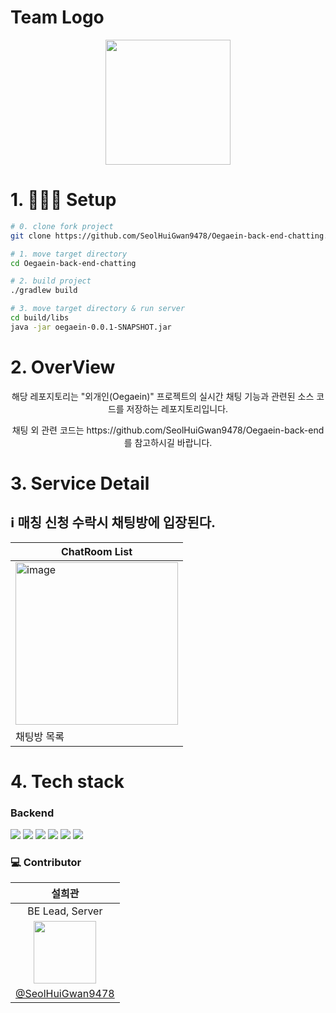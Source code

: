 # Team Logo
<p align='center'><img width=200 src='https://github.com/SeolHuiGwan9478/Oegaein-back-end/assets/67581495/62998306-848c-4ae7-84a0-321c42eb92d5'/></p>

# 1. 🧑🏻‍💻 Setup

```sh
# 0. clone fork project
git clone https://github.com/SeolHuiGwan9478/Oegaein-back-end-chatting.git

# 1. move target directory
cd Oegaein-back-end-chatting

# 2. build project
./gradlew build

# 3. move target directory & run server
cd build/libs
java -jar oegaein-0.0.1-SNAPSHOT.jar
```

# 2. OverView
<p align="center">해당 레포지토리는 "외개인(Oegaein)" 프로젝트의 실시간 채팅 기능과 관련된 소스 코드를 저장하는 레포지토리입니다.</p>
<p align="center"> 채팅 외 관련 코드는 https://github.com/SeolHuiGwan9478/Oegaein-back-end 를 참고하시길 바랍니다.

# 3. Service Detail
## ℹ️ 매칭 신청 수락시 채팅방에 입장된다.
|ChatRoom List|
|---|
|<img width="260" alt="image" src="https://github.com/SeolHuiGwan9478/Oegaein-back-end-chatting/assets/67581495/34887ffd-87f0-4ba0-806a-bcc934c927ad">|
|채팅방 목록|

# 4. Tech stack

### Backend

<img src="https://img.shields.io/badge/Spring-6DB33F?style=flat-square&logo=Spring&logoColor=white"/> <img src="https://img.shields.io/badge/Docker-2496ED?style=flat-square&logo=Docker&logoColor=white"/> <img src="https://img.shields.io/badge/MySQL-4479A1?style=flat-square&logo=MySQL&logoColor=white"/> <img src="https://img.shields.io/badge/Ubuntu-E95420?style=flat-square&logo=Ubuntu&logoColor=white"/>
<img src="https://img.shields.io/badge/Google Cloud-4285F4?style=flat-square&logo=Google Cloud&logoColor=white"/> <img src="https://img.shields.io/badge/MongoDB-47A248?style=flat-square&logo=MongoDB&logoColor=white"/>
### :computer: Contributor

|설희관|
|:---:|
|BE Lead, Server|
|<img src="https://avatars.githubusercontent.com/u/67581495?v=4" height=100/>|
|[@SeolHuiGwan9478](https://github.com/SeolHuiGwan9478)|
